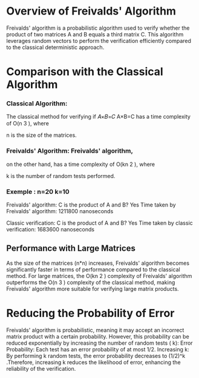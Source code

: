 # Overview of Freivalds' Algorithm
Freivalds' algorithm is a probabilistic algorithm used to verify whether the product of two matrices 
A and 
B equals a third matrix 
C. This algorithm leverages random vectors to perform the verification efficiently compared to the classical deterministic approach.

# Comparison with the Classical Algorithm
### Classical Algorithm: 

The classical method for verifying if 𝐴×𝐵=𝐶
A×B=C has a time complexity of 
O(n 
3
 ), where 

n is the size of the matrices.
### Freivalds' Algorithm: Freivalds' algorithm, 
on the other hand, has a time complexity of 
O(kn 
2
 ), where 

k is the number of random tests performed.

### Exemple : n=20 k=10 
Freivalds' algorithm: C is the product of A and B? Yes
Time taken by Freivalds' algorithm: 1211800 nanoseconds

Classic verification: C is the product of A and B? Yes
Time taken by classic verification: 1683600 nanoseconds

## Performance with Large Matrices
As the size of the matrices (n*n) increases, Freivalds' algorithm becomes significantly faster in terms of performance compared to the classical method. For large matrices, the 
O(kn 
2
) complexity of Freivalds' algorithm outperforms the 
O(n 
3
 ) complexity of the classical method, making Freivalds' algorithm more suitable for verifying large matrix products.

# Reducing the Probability of Error
Freivalds' algorithm is probabilistic, meaning it may accept an incorrect matrix product with a certain probability. However, this probability can be reduced exponentially by increasing the number of random tests (
k):
Error Probability: Each test has an error probability of at most 
1/2.
Increasing 
k: By performing 
k random tests, the error probability decreases to 
(1/2)^k .Therefore, increasing k reduces the likelihood of error, enhancing the reliability of the verification.
